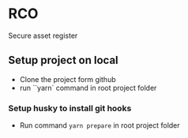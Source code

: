 # RCO

Secure asset register

## Setup project on local

- Clone the project form github
- run ``yarn` command in root project folder

### Setup husky to install git hooks

- Run command `yarn prepare` in root project folder
